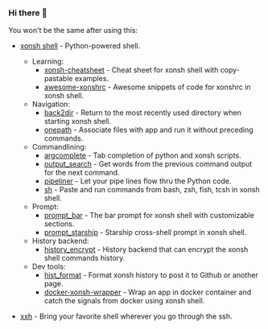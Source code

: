 ### Hi there 👋

You won't be the same after using this:

* [xonsh shell](https://xon.sh/) - Python-powered shell.

  * Learning:
    * [xonsh-cheatsheet](https://github.com/anki-code/xonsh-cheatsheet) - Cheat sheet for xonsh shell with copy-pastable examples. 
    * [awesome-xonshrc](https://github.com/anki-code/awesome-xonshrc) - Awesome snippets of code for xonshrc in xonsh shell. 
  * Navigation:
    * [back2dir](https://github.com/anki-code/xontrib-back2dir) - Return to the most recently used directory when starting xonsh shell.
    * [onepath](https://github.com/anki-code/xontrib-onepath) - Associate files with app and run it without preceding commands.
  * Commandlining:
    * [argcomplete](https://github.com/anki-code/xontrib-argcomplete) - Tab completion of python and xonsh scripts.
    * [output_search](https://github.com/tokenizer/xontrib-output-search) -  Get words from the previous command output for the next command.
    * [pipeliner](https://github.com/anki-code/xontrib-pipeliner) - Let your pipe lines flow thru the Python code.
    * [sh](https://github.com/anki-code/xontrib-sh) - Paste and run commands from bash, zsh, fish, tcsh in xonsh shell.
  * Prompt:
    * [prompt_bar](https://github.com/anki-code/xontrib-prompt-bar) - The bar prompt for xonsh shell with customizable sections. 
    * [prompt_starship](https://github.com/anki-code/xontrib-prompt-starship) - Starship cross-shell prompt in xonsh shell. 
  * History backend:
    * [history_encrypt](https://github.com/anki-code/xontrib-history-encrypt) - History backend that can encrypt the xonsh shell commands history.
  * Dev tools:
    * [hist_format](https://github.com/anki-code/xontrib-hist-format) - Format xonsh history to post it to Github or another page.
    * [docker-xonsh-wrapper](https://github.com/anki-code/docker-xonsh-wrapper) - Wrap an app in docker container and catch the signals from docker using xonsh shell. 

* [xxh](https://github.com/xxh/xxh) - Bring your favorite shell wherever you go through the ssh.
